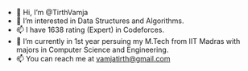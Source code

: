 - 👋 Hi, I’m @TirthVamja
- 👀 I’m interested in Data Structures and Algorithms.
- 📫 I have 1638 rating (Expert) in Codeforces. 
- 🌱 I’m currently in 1st year persuing my M.Tech from IIT Madras with majors in Computer Science and Engineering.
- 📫 You can reach me at vamjatirth@gmail.com

<!---
TirthVamja/TirthVamja is a ✨ special ✨ repository because its `README.md` (this file) appears on your GitHub profile.
You can click the Preview link to take a look at your changes.
--->
